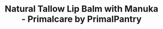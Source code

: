 ---
title: "Natural Tallow Lip Balm with Manuka - Primalcare by PrimalPantry"
description: "A moisturising and natural tallow lip balm without the chemical nasties. A Primalcare tallow lip balm by Primalpantry NZ. "
type: custom
layout: products/tallow-lip-balm
wipe: true
bootstrap5: true
---